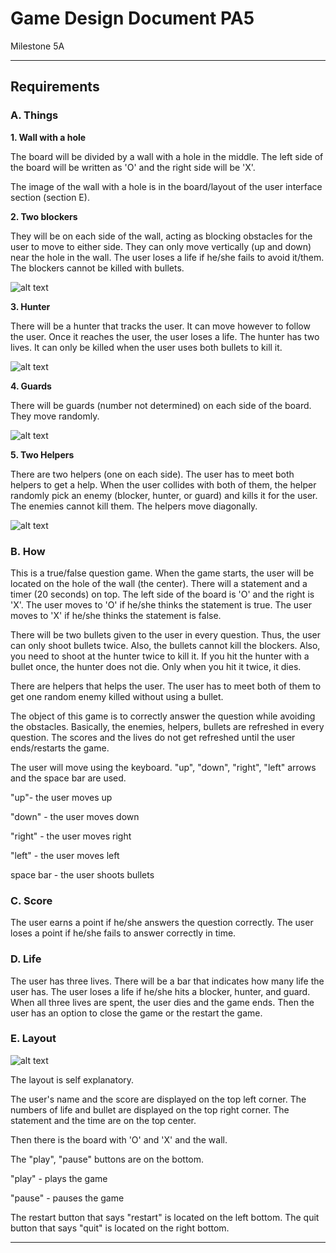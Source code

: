 # Game Design Document PA5

Milestone 5A 

----

## Requirements

### A. Things

**1. Wall with a hole**

The board will be divided by a wall with a hole in the middle.
The left side of the board will be written as 'O' and the right side will be 'X'.

The image of the wall with a hole is in the board/layout of the user interface section (section E).

**2. Two blockers**

They will be on each side of the wall, acting as blocking obstacles for the user to move to either side. They can only move vertically (up and down) near the hole in the wall. The user loses a life if he/she fails to avoid it/them. The blockers cannot be killed with bullets.

![alt text](http://octodex.github.com/images/Professortocat_v2.png "Layout")

**3. Hunter**

There will be a hunter that tracks the user. It can move however to follow the user. Once it reaches the user, the user loses a life. The hunter has two lives. It can only be killed when the user uses both bullets to kill it.

![alt text](http://octodex.github.com/images/Professortocat_v2.png "Layout")

**4. Guards**

There will be guards (number not determined) on each side of the board. They move randomly.

![alt text](http://octodex.github.com/images/Professortocat_v2.png "Layout")

**5. Two Helpers**

There are two helpers (one on each side). The user has to meet both helpers to get a help. When the user collides with both of them, the helper randomly pick an enemy (blocker, hunter, or guard) and kills it for the user. The enemies cannot kill them. The helpers move diagonally. 

![alt text](http://octodex.github.com/images/Professortocat_v2.png "Layout")


### B. How

This is a true/false question game.
When the game starts, the user will be located on the hole of the wall (the center).
There will a statement and a timer (20 seconds) on top.
The left side of the board is 'O' and the right is 'X'.
The user moves to 'O' if he/she thinks the statement is true.
The user moves to 'X' if he/she thinks the statement is false.

There will be two bullets given to the user in every question.
Thus, the user can only shoot bullets twice. 
Also, the bullets cannot kill the blockers.
Also, you need to shoot at the hunter twice to kill it.
      If you hit the hunter with a bullet once, the hunter does not die.
      Only when you hit it twice, it dies.

There are helpers that helps the user. The user has to meet both of them to get one random enemy killed without using a bullet.

The object of this game is to correctly answer the question while avoiding the obstacles.
Basically, the enemies, helpers, bullets are refreshed in every question.
The scores and the lives do not get refreshed until the user ends/restarts the game.

The user will move using the keyboard. 
"up", "down", "right", "left" arrows and the space bar are used.

"up"- the user moves up

"down" - the user moves down

"right" - the user moves right

"left" - the user moves left

space bar - the user shoots bullets

### C. Score

The user earns a point if he/she answers the question correctly.
The user loses a point if he/she fails to answer correctly in time.

### D. Life

The user has three lives.
There will be a bar that indicates how many life the user has.
The user loses a life if he/she hits a blocker, hunter, and guard.
When all three lives are spent, the user dies and the game ends.
Then the user has an option to close the game or the restart the game.

### E. Layout

![alt text](http://octodex.github.com/images/Professortocat_v2.png "Layout")

The layout is self explanatory.

The user's name and the score are displayed on the top left corner.
The numbers of life and bullet are displayed on the top right corner.
The statement and the time are on the top center.

Then there is the board with 'O' and 'X' and the wall.

The "play", "pause" buttons are on the bottom.

"play" - plays the game

"pause" - pauses the game

The restart button that says "restart" is located on the left bottom.
The quit button that says "quit" is located on the right bottom.

----



